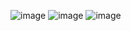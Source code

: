 ![image](https://user-images.githubusercontent.com/14154547/131078023-82858ae9-d10f-4ba7-9e06-20de3b993e17.png)
![image](https://user-images.githubusercontent.com/14154547/131078560-2400f54f-f243-4c39-a3e8-d6a4c930c3b0.png)
![image](https://user-images.githubusercontent.com/14154547/131078801-05ed10fd-7b2b-468b-b8a4-163418ad2700.png)
